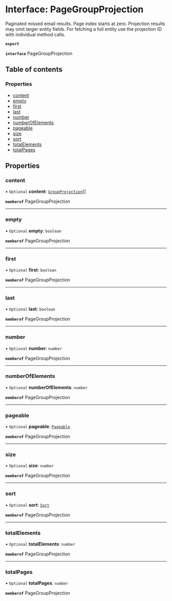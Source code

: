 # Interface: PageGroupProjection

Paginated missed email results. Page index starts at zero. Projection results may omit larger entity fields. For fetching a full entity use the projection ID with individual method calls.

**`export`**

**`interface`** PageGroupProjection

## Table of contents

### Properties

- [content](PageGroupProjection.md#content)
- [empty](PageGroupProjection.md#empty)
- [first](PageGroupProjection.md#first)
- [last](PageGroupProjection.md#last)
- [number](PageGroupProjection.md#number)
- [numberOfElements](PageGroupProjection.md#numberofelements)
- [pageable](PageGroupProjection.md#pageable)
- [size](PageGroupProjection.md#size)
- [sort](PageGroupProjection.md#sort)
- [totalElements](PageGroupProjection.md#totalelements)
- [totalPages](PageGroupProjection.md#totalpages)

## Properties

### content

• `Optional` **content**: [`GroupProjection`](GroupProjection.md)[]

**`memberof`** PageGroupProjection

___

### empty

• `Optional` **empty**: `boolean`

**`memberof`** PageGroupProjection

___

### first

• `Optional` **first**: `boolean`

**`memberof`** PageGroupProjection

___

### last

• `Optional` **last**: `boolean`

**`memberof`** PageGroupProjection

___

### number

• `Optional` **number**: `number`

**`memberof`** PageGroupProjection

___

### numberOfElements

• `Optional` **numberOfElements**: `number`

**`memberof`** PageGroupProjection

___

### pageable

• `Optional` **pageable**: [`Pageable`](Pageable.md)

**`memberof`** PageGroupProjection

___

### size

• `Optional` **size**: `number`

**`memberof`** PageGroupProjection

___

### sort

• `Optional` **sort**: [`Sort`](Sort.md)

**`memberof`** PageGroupProjection

___

### totalElements

• `Optional` **totalElements**: `number`

**`memberof`** PageGroupProjection

___

### totalPages

• `Optional` **totalPages**: `number`

**`memberof`** PageGroupProjection
